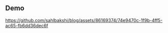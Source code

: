 ## Demo



https://github.com/sahlbakshi/blog/assets/86169374/74e9470c-1f9b-4ff5-ac65-fb6dd36dec6f


